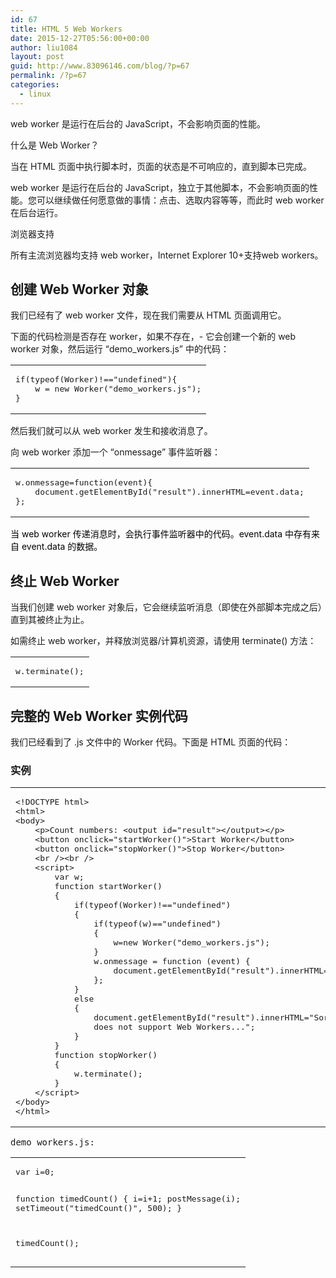 ```yaml
---
id: 67
title: HTML 5 Web Workers
date: 2015-12-27T05:56:00+00:00
author: liu1084
layout: post
guid: http://www.83096146.com/blog/?p=67
permalink: /?p=67
categories:
  - linux
---
```

web worker 是运行在后台的 JavaScript，不会影响页面的性能。
  
什么是 Web Worker？
  
当在 HTML 页面中执行脚本时，页面的状态是不可响应的，直到脚本已完成。
  
web worker 是运行在后台的 JavaScript，独立于其他脚本，不会影响页面的性能。您可以继续做任何愿意做的事情：点击、选取内容等等，而此时 web worker 在后台运行。
  
浏览器支持
  
所有主流浏览器均支持 web worker，Internet Explorer 10+支持web workers。

<!--more-->

## 创建 Web Worker 对象

我们已经有了 web worker 文件，现在我们需要从 HTML 页面调用它。

下面的代码检测是否存在 worker，如果不存在，- 它会创建一个新的 web worker 对象，然后运行 &#8220;demo_workers.js&#8221; 中的代码：

<table class="wysiwyg-macro" style="background-image: url('http://wiki.linecorp.com/plugins/servlet/confluence/placeholder/macro-heading?definition=e2NvZGV9&locale=en_GB&version=2'); background-repeat: no-repeat;" data-macro-name="code" data-macro-body-type="PLAIN_TEXT">
  <tr>
    <td class="wysiwyg-macro-body">
      <pre class="">if(typeof(Worker)!=="undefined"){
	w = new Worker("demo_workers.js");
}</pre>
    </td>
  </tr>
</table>

然后我们就可以从 web worker 发生和接收消息了。

向 web worker 添加一个 &#8220;onmessage&#8221; 事件监听器：

<table class="wysiwyg-macro" style="background-image: url('http://wiki.linecorp.com/plugins/servlet/confluence/placeholder/macro-heading?definition=e2NvZGV9&locale=en_GB&version=2'); background-repeat: no-repeat;" data-macro-name="code" data-macro-body-type="PLAIN_TEXT">
  <tr>
    <td class="wysiwyg-macro-body">
      <pre class="">w.onmessage=function(event){
	document.getElementById("result").innerHTML=event.data;
};</pre>
    </td>
  </tr>
</table>

<span style="color: #000000;">当 web worker 传递消息时，会执行事件监听器中的代码。event.data 中存有来自 event.data 的数据。</span>

## 终止 Web Worker

当我们创建 web worker 对象后，它会继续监听消息（即使在外部脚本完成之后）直到其被终止为止。

如需终止 web worker，并释放浏览器/计算机资源，请使用 terminate() 方法：

<table class="wysiwyg-macro" style="background-image: url('http://wiki.linecorp.com/plugins/servlet/confluence/placeholder/macro-heading?definition=e2NvZGV9&locale=en_GB&version=2'); background-repeat: no-repeat;" data-macro-name="code" data-macro-body-type="PLAIN_TEXT">
  <tr>
    <td class="wysiwyg-macro-body">
      <pre>w.terminate();</pre>
    </td>
  </tr>
</table>

## 完整的 Web Worker 实例代码

我们已经看到了 .js 文件中的 Worker 代码。下面是 HTML 页面的代码：

### 实例

<table class="wysiwyg-macro" style="background-image: url('http://wiki.linecorp.com/plugins/servlet/confluence/placeholder/macro-heading?definition=e2NvZGU6dGhlbWU9RW1hY3N8bGluZW51bWJlcnM9dHJ1ZXxsYW5ndWFnZT14bWx9&locale=en_GB&version=2'); background-repeat: no-repeat;" data-macro-name="code" data-macro-parameters="language=xml|linenumbers=true|theme=Emacs" data-macro-body-type="PLAIN_TEXT">
  <tr>
    <td class="wysiwyg-macro-body">
      <pre>&lt;!DOCTYPE html&gt;
&lt;html&gt;
&lt;body&gt;
	&lt;p&gt;Count numbers: &lt;output id="result"&gt;&lt;/output&gt;&lt;/p&gt;
	&lt;button onclick="startWorker()"&gt;Start Worker&lt;/button&gt;
	&lt;button onclick="stopWorker()"&gt;Stop Worker&lt;/button&gt;
	&lt;br /&gt;&lt;br /&gt;
	&lt;script&gt;
		var w;
		function startWorker()
		{
			if(typeof(Worker)!=="undefined")
			{
				if(typeof(w)=="undefined")
				{
					w=new Worker("demo_workers.js");
				}
				w.onmessage = function (event) {
					document.getElementById("result").innerHTML=event.data;
				};
			}
			else
			{
				document.getElementById("result").innerHTML="Sorry, your browser
				does not support Web Workers...";
			}
		}
		function stopWorker()
		{
			w.terminate();
		}
	&lt;/script&gt;
&lt;/body&gt;
&lt;/html&gt;</pre>
    </td>
  </tr>
</table>

<pre>demo_workers.js:</pre>

<table class="wysiwyg-macro" style="background-image: url('http://wiki.linecorp.com/plugins/servlet/confluence/placeholder/macro-heading?definition=e2NvZGU6dGhlbWU9RW1hY3N8bGluZW51bWJlcnM9dHJ1ZXxsYW5ndWFnZT1qc30&locale=en_GB&version=2'); background-repeat: no-repeat;" data-macro-name="code" data-macro-parameters="language=js|linenumbers=true|theme=Emacs" data-macro-body-type="PLAIN_TEXT">
  <tr>
    <td class="wysiwyg-macro-body">
      <pre class="">var i=0;

function timedCount() {
    i=i+1;
    postMessage(i);
    setTimeout("timedCount()", 500);
}

timedCount();</pre>
    </td>
  </tr>
</table>
